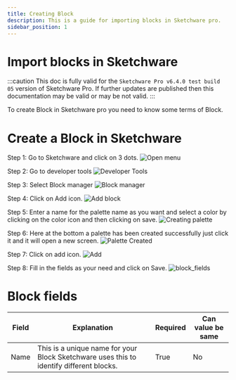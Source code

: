 ```yaml
---
title: Creating Block
description: This is a guide for importing blocks in Sketchware pro.
sidebar_position: 1
---
```

# Import blocks in Sketchware
:::caution
This doc is fully valid for the `Sketchware Pro v6.4.0 test build 05` version of Sketchware Pro. If further updates are published then this documentation may be valid or may be not valid.
:::

To create Block in Sketchware pro you need to know some terms of Block.

# Create a Block in Sketchware
Step 1: Go to Sketchware and click on 3 dots.
![Open menu](assets/Open-menu.jpg)

Step 2: Go to developer tools
![Developer Tools](assets/developer-tools.jpg)

Step 3: Select Block manager
![Block manager](assets/block-manager.jpg)

Step 4: Click on Add icon.
![Add block](assets/Add-block.jpg)

Step 5: Enter a name for the palette name as you want and select a color by clicking on the color icon and then clicking on save.
![Creating palette](assets/creating-palette2.jpg)

Step 6: Here at the bottom a palette has been created successfully just click it and it will open a new screen.
![Palette Created](assets/palette-created2.jpg)

Step 7: Click on add icon.
![Add](assets/add_block_icon.jpg)

Step 8: Fill in the fields as your need and click on Save.
![block_fields](assets/block_fields.jpg)

# Block fields
| Field | Explanation | Required | Can value be same |
| --- | --- | --- | --- | 
| Name | This is a unique name for your Block Sketchware uses this to identify different blocks. | True | No |